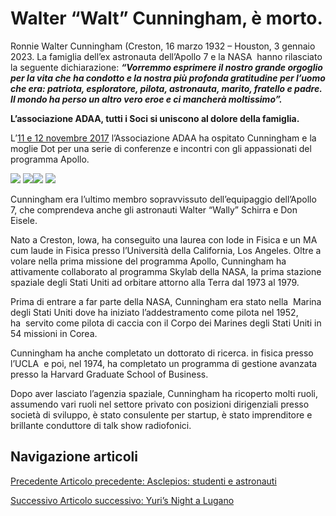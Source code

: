 Walter “Walt” Cunningham, è morto.
==================================

Ronnie Walter Cunningham (Creston, 16 marzo 1932 – Houston, 3 gennaio 2023. La famiglia dell’ex astronauta dell’Apollo 7 e la NASA  hanno rilasciato la seguente dichiarazione: **_“Vorremmo esprimere il nostro grande orgoglio per la vita che ha condotto e la nostra più profonda gratitudine per l’uomo che era: patriota, esploratore, pilota, astronauta, marito, fratello e padre. Il mondo ha perso un altro vero eroe e ci mancherà moltissimo”._**

**L’associazione ADAA, tutti i Soci si uniscono al dolore della famiglia.**

L’[11 e 12 novembre 2017](https://www.adaa.it/archivio-eventi-e-news/walt-cunningham-ospite-di-adaa-levento/) l’Associazione ADAA ha ospitato Cunningham e la moglie Dot per una serie di conferenze e incontri con gli appassionati del programma Apollo. 

![](https://www.adaa.it/wp/wp-content/uploads/2017/10/walt1-e1508489790820-1024x864.jpg) ![](https://www.adaa.it/wp/wp-content/uploads/2017/10/1280px-Apollo_7_photographed_in_flight_by_ALOTS_68-HC-641-1024x730.jpg)![](https://www.adaa.it/wp/wp-content/uploads/2017/10/as07-04-1584-orig-1024x1024.jpg) ![](https://www.adaa.it/wp/wp-content/uploads/2017/10/walt11-1024x576.jpg)

Cunningham era l’ultimo membro sopravvissuto dell’equipaggio dell’Apollo 7, che comprendeva anche gli astronauti Walter “Wally” Schirra e Don Eisele.

Nato a Creston, Iowa, ha conseguito una laurea con lode in Fisica e un MA cum laude in Fisica presso l’Università della California, Los Angeles. Oltre a volare nella prima missione del programma Apollo, Cunningham ha attivamente collaborato al programma Skylab della NASA, la prima stazione spaziale degli Stati Uniti ad orbitare attorno alla Terra dal 1973 al 1979.

Prima di entrare a far parte della NASA, Cunningham era stato nella  Marina degli Stati Uniti dove ha iniziato l’addestramento come pilota nel 1952, ha  servito come pilota di caccia con il Corpo dei Marines degli Stati Uniti in 54 missioni in Corea.

Cunningham ha anche completato un dottorato di ricerca. in fisica presso l’UCLA  e poi, nel 1974, ha completato un programma di gestione avanzata presso la Harvard Graduate School of Business.

Dopo aver lasciato l’agenzia spaziale, Cunningham ha ricoperto molti ruoli, assumendo vari ruoli nel settore privato con posizioni dirigenziali presso società di sviluppo, è stato consulente per startup, è stato imprenditore e brillante conduttore di talk show radiofonici. 

Navigazione articoli
--------------------

[Precedente Articolo precedente: Asclepios: studenti e astronauti](https://www.adaa.it/2022/11/02/asclepios-studenti-e-astronauti/)

[Successivo Articolo successivo: Yuri’s Night a Lugano](https://www.adaa.it/2023/03/14/yuris-night-a-lugano/)